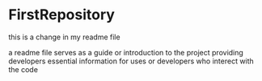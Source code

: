 # FirstRepository


this is a change in my readme file

a readme file serves as a guide or introduction to the project
providing developers essential information for uses or developers who
interect with the code